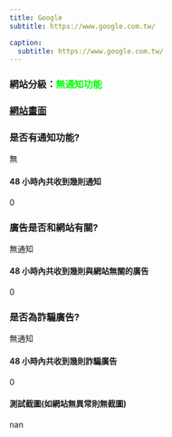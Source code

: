 ```yaml
---
title: Google
subtitle: https://www.google.com.tw/

caption:
  subtitle: https://www.google.com.tw/
---
```


<h3>網站分級：<font color="#00FF00">無通知功能</font></h3>

### [網站畫面](https://www.google.com.tw/)
### 是否有通知功能?
無

#### 48 小時內共收到幾則通知
0

### 廣告是否和網站有關?
無通知

#### 48 小時內共收到幾則與網站無關的廣告
0

### 是否為詐騙廣告?
無通知

#### 48 小時內共收到幾則詐騙廣告
0

#### 測試截圖(如網站無異常則無截圖)
nan

